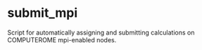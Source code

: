 # submit_mpi
Script for automatically assigning and submitting calculations on COMPUTEROME mpi-enabled nodes.
